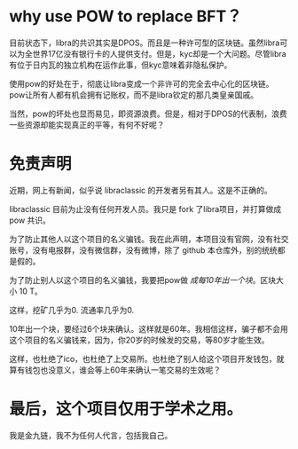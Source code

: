 # why use POW to replace BFT？

目前状态下，libra的共识其实是DPOS。而且是一种许可型的区块链。虽然libra可以为全世界17亿没有银行卡的人提供支付。但是，kyc却是一个大问题。尽管libra有位于日内瓦的独立机构在运作此事，但kyc意味着非隐私保护。

使用pow的好处在于，彻底让libra变成一个非许可的完全去中心化的区块链。pow让所有人都有机会拥有记账权，而不是libra钦定的那几类皇亲国戚。

当然，pow的坏处也显而易见，即资源浪费。但是，相对于DPOS的代表制，浪费一些资源却能实现真正的平等，有何不好呢？

# 免责声明

近期，网上有新闻，似乎说 libraclassic 的开发者另有其人。这是不正确的。

libraclassic 目前为止没有任何开发人员。我只是 fork 了libra项目，并打算做成 pow 共识。

为了防止其他人以这个项目的名义骗钱。我在此声明，本项目没有官网，没有社交账号，没有电报群，没有微信群，没有微博，除了 github 本仓库外，别的统统都是假的。

为了防止别人以这个项目的名义骗钱，我要把pow做 *成每10年出一个块*。区块大小 10 T。

这样，挖矿几乎为0. 流通率几乎为0.

10年出一个块，要经过6个块来确认。这样就是60年。我相信这样，骗子都不会用这个项目的名义骗钱来，因为，你20岁的时候发的交易，等80岁才能生效。

这样，也杜绝了ico，也杜绝了上交易所。也杜绝了别人给这个项目开发钱包，就算有钱包也没意义，谁会等上60年来确认一笔交易的生效呢？

# 最后，这个项目仅用于学术之用。

我是金九链，我不为任何人代言，包括我自己。
